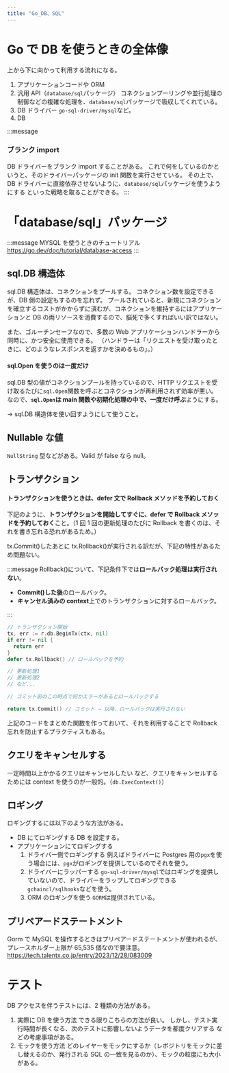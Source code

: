 ```yaml
---
title: "Go_DB、SQL"
---
```


# Go で DB を使うときの全体像

上から下に向かって利用する流れになる。

1. アプリケーションコードや ORM
2. 汎用 API（`database/sql`パッケージ）
   コネクションプーリングや並行処理の制御などの複雑な処理を、`database/sql`パッケージで吸収してくれている。
3. DB ドライバー
   `go-sql-driver/mysql`など。
4. DB

:::message

### ブランク import

DB ドライバーをブランク import することがある。
これで何をしているのかというと、そのドライバーパッケージの init 関数を実行させている。
その上で、DB ドライバーに直接依存させないように、`database/sql`パッケージを使うようにする といった戦略を取ることができる。
:::

# 「database/sql」パッケージ

:::message
MYSQL を使うときのチュートリアル
https://go.dev/doc/tutorial/database-access
:::

## sql.DB 構造体

sql.DB 構造体は、コネクションをプールする。
コネクション数を設定できるが、DB 側の設定もするのを忘れず。
プールされていると、新規にコネクションを確立するコストがかからずに済むが、コネクションを維持するにはアプリケーションと DB の両リソースを消費するので、脳死で多くすればいい訳ではない。

また、ゴルーチンセーフなので、多数の Web アプリケーションハンドラーから同時に、かつ安全に使用できる。
（ハンドラーは「リクエストを受け取ったときに、どのようなレスポンスを返すかを決めるもの」。）

#### sql.Open を使うのは一度だけ

sql.DB 型の値がコネクションプールを持っているので、HTTP リクエストを受け取るたびに`sql.Open`関数を呼ぶとコネクションが再利用されず効率が悪い。
なので、**`sql.Open`は main 関数や初期化処理の中で、一度だけ呼ぶ**ようにする。

→ sql.DB 構造体を使い回すようにして使うこと。

## Nullable な値

`NullString` 型などがある。Valid が false なら null。

## トランザクション

#### トランザクションを使うときは、defer 文で Rollback メソッドを予約しておく

下記のように、**トランザクションを開始してすぐに、defer で Rollback メソッドを予約しておく**こと。（1 回 1 回の更新処理のたびに Rollback を書くのは、それを書き忘れる恐れがあるため。）

tx.Commit()したあとに tx.Rollback()が実行される訳だが、下記の特性があるため問題ない。

:::message
Rollback()について、下記条件下では**ロールバック処理は実行されない**。

- **Commit()した後**のロールバック。
- **キャンセル済みの context**上でのトランザクションに対するロールバック。

:::

```go
// トランザクション開始
tx, err := r.db.BeginTx(ctx, nil)
if err != nil {
  return err
}
defer tx.Rollback() // ロールバックを予約

// 更新処理1
// 更新処理2
// など...

// コミット前のこの時点で何かエラーがあるとロールバックする

return tx.Commit() // コミット → 以降、ロールバックは実行されない
```

上記のコードをまとめた関数を作っておいて、それを利用することで Rollback 忘れを防止するプラクティスもある。

## クエリをキャンセルする

一定時間以上かかるクエリはキャンセルしたい など、クエリをキャンセルするためには context を使うのが一般的。（`db.ExecContext()`）

## ロギング

ロギングするには以下のような方法がある。

- DB にてロギングする
  DB を設定する。
- アプリケーションにてロギングする
  1. ドライバー側でロギングする
     例えばドライバーに Postgres 用の`pgx`を使う場合には、`pgx`がロギングを提供しているのでそれを使う。
  2. ドライバーにラッパーする
     `go-sql-driver/mysql`ではロギングを提供していないので、ドライバーをラップしてロギングできる`gchaincl/sqlhooks`などを使う。
  3. ORM のロギングを使う
     `GORM`は提供されている。

## プリペアードステートメント

Gorm で MySQL を操作するときはプリペアードステートメントが使われるが、プレースホルダー上限が 65,535 個なので要注意。
https://tech.talentx.co.jp/entry/2023/12/28/083009

# テスト

DB アクセスを伴うテストには、2 種類の方法がある。

1. 実際に DB を使う方法
   できる限りこちらの方法が良い。
   しかし、テスト実行時間が長くなる、次のテストに影響しないようデータを都度クリアする などの考慮事項がある。
2. モックを使う方法
   どのレイヤーをモックにするか（レポジトリをモックに差し替えるのか、発行される SQL の一致を見るのか）、モックの粒度にも大小がある。
